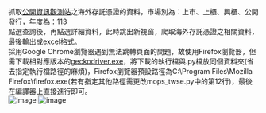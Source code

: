 抓取[公開資訊觀測站](https://mops.twse.com.tw/mops/web/t51sb03)之海外存託憑證的資料，市場別為：上市、上櫃、興櫃、公開發行，年度為：113\
點選查詢後，再點選詳細資料，此時跳出新視窗，爬取海外存託憑證之相關資料，最後輸出成excel格式。\
採用Google Chrome瀏覽器遇到無法跳轉頁面的問題，故使用Firefox瀏覽器，但需下載相對應版本的[geckodriver.exe](https://github.com/mozilla/geckodriver/releases)，將下載的執行檔與.py檔放同個資料夾(省去指定執行檔路徑的麻煩)，Firefox瀏覽器預設路徑為C:\Program Files\Mozilla Firefox\firefox.exe(若有指定其他路徑需更改mops_twse.py中的第12行)，最後在編譯器上直接進行即可。\
![image](https://github.com/rebornlife0218/Web_Crawler/assets/162146061/ae8c8d6e-2efd-4ec9-b012-82371da99100)
![image](https://github.com/rebornlife0218/Web_Crawler/assets/162146061/bf524107-10f9-4683-ba36-fcb51939101e)
